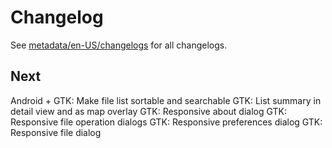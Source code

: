 # Changelog

See [metadata/en-US/changelogs](metadata/en-US/changelogs) for all changelogs.


## Next

Android + GTK: Make file list sortable and searchable
GTK: List summary in detail view and as map overlay
GTK: Responsive about dialog
GTK: Responsive file operation dialogs
GTK: Responsive preferences dialog
GTK: Responsive file dialog

